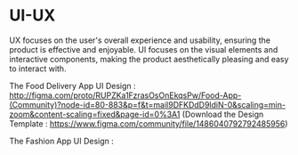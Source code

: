 # UI-UX
UX focuses on the user's overall experience and usability, ensuring the product is effective and enjoyable. UI focuses on the visual elements and interactive components, making the product aesthetically pleasing and easy to interact with.

The Food Delivery App UI Design : http://figma.com/proto/RUPZKa1FzrasOsOnEkqsPw/Food-App-(Community)?node-id=80-883&p=f&t=mail9DFKDdD9ldiN-0&scaling=min-zoom&content-scaling=fixed&page-id=0%3A1
(Download the Design Template : https://www.figma.com/community/file/1486040792792485956)

The Fashion App UI Design : 


